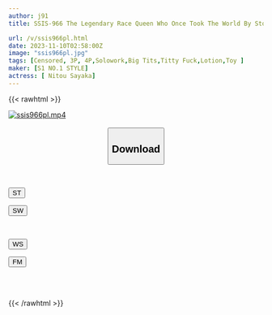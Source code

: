 ```yaml
---
author: j91
title: SSIS-966 The Legendary Race Queen Who Once Took The World By Storm Sayaka Nito's 3 First Orgasms

url: /v/ssis966pl.html
date: 2023-11-10T02:58:00Z
image: "ssis966pl.jpg"
tags: [Censored, 3P, 4P,Solowork,Big Tits,Titty Fuck,Lotion,Toy	]
maker: [S1 NO.1 STYLE]
actress: [ Nitou Sayaka]
---
```



{{< rawhtml >}}

<div class="video" data-videoid="ZwqxlRr76LUq8qj">
    <a href="javascript:;">
        <img src="https://my.j91.asia/v/ssis966pl.jpg" width="WIDTH" height="HEIGHT" alt="ssis966pl.mp4" loading="lazy">
    </a>
</div>

<script type="text/javascript" src="https://j91.asia/asset/on-demand-st.js"></script>

<br>
  <link rel="stylesheet" href="https://j91.asia/asset/bs5.css">
  
  <center>
  <button class="btn btn-primary" type="button" data-bs-toggle="collapse" data-bs-target=".multi-collapse" aria-expanded="false" aria-controls="multiCollapseExample1 multiCollapseExample2"><h2>Download</h2></button></center>
</p>
<div class="row">
  <div class="col">
    <div class="collapse multi-collapse" id="multiCollapseExample1">
      <div class="card card-body">
	      	      <br>
<div class="buttons">  
<p><a href="https://streamtape.to/v/ZwqxlRr76LUq8qj" target="_blank"><button class="btn-hover color-3"><i class="fa fa-download"></i> ST</button></a></p>
<p><a href="https://sfastwish.com/ix6n50r0mno2" target="_blank"><button class="btn-hover color-2"><i class="fa fa-download"></i> SW</button></a></p></div>
    </div>
  </div>
</div>
  <div class="col">
    <div class="collapse multi-collapse" id="multiCollapseExample2">
      <div class="card card-body">
	      <br>
<div class="buttons">
<p><a href="javascript:;" target="_blank"><button class="btn-hover color-9"><i class="fa fa-download"></i> WS</button></a></p>
<p><a href="javascript:;" target="_blank"><button class="btn-hover color-8"><i class="fa fa-download"></i> FM</button></a></p></div>
<br><br>
      </div>
    </div>
  </div>
</div>

{{< /rawhtml >}}

